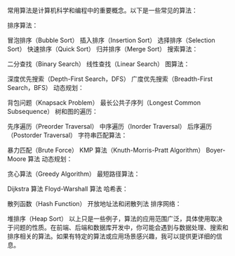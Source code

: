 常用算法是计算机科学和编程中的重要概念。以下是一些常见的算法：

排序算法：

冒泡排序（Bubble Sort）
插入排序（Insertion Sort）
选择排序（Selection Sort）
快速排序（Quick Sort）
归并排序（Merge Sort）
搜索算法：

二分查找（Binary Search）
线性查找（Linear Search）
图算法：

深度优先搜索（Depth-First Search，DFS）
广度优先搜索（Breadth-First Search，BFS）
动态规划：

背包问题（Knapsack Problem）
最长公共子序列（Longest Common Subsequence）
树和图的遍历：

先序遍历（Preorder Traversal）
中序遍历（Inorder Traversal）
后序遍历（Postorder Traversal）
字符串匹配算法：

暴力匹配（Brute Force）
KMP 算法（Knuth-Morris-Pratt Algorithm）
Boyer-Moore 算法
动态规划：

贪心算法（Greedy Algorithm）
最短路径算法：

Dijkstra 算法
Floyd-Warshall 算法
哈希表：

散列函数（Hash Function）
开放地址法和闭散列法
排序网络：

堆排序（Heap Sort）
以上只是一些例子，算法的应用范围广泛，具体使用取决于问题的性质。在前端、后端和数据库开发中，你可能会遇到与数据处理、搜索和排序相关的算法。如果有特定的算法或应用场景感兴趣，我可以提供更详细的信息。

